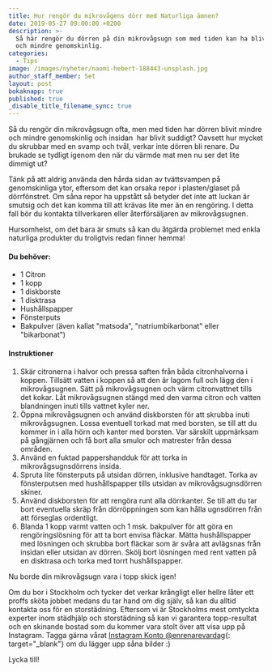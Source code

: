 ```yaml
---
title: Hur rengör du mikrovågens dörr med Naturliga ämnen?
date: 2019-05-27 09:00:00 +0200
description: >-
  Så här rengör du dörren på din mikrovågsugn som med tiden kan ha blivit mindre
  och mindre genomskinlig.
categories:
  - Tips
image: /images/nyheter/naomi-hebert-188443-unsplash.jpg
author_staff_member: Set
layout: post
bokaknapp: true
published: true
_disable_title_filename_sync: true
---
```


S&aring; du reng&ouml;r din mikrov&aring;gsugn ofta, men med tiden har d&ouml;rren blivit mindre och mindre genomskinlig och insidan&nbsp; har blivit suddigt? Oavsett hur mycket du skrubbar med en svamp och tv&aring;l, verkar inte d&ouml;rren bli renare. Du brukade se tydligt igenom den n&auml;r du v&auml;rmde mat men nu ser det lite dimmigt ut?

T&auml;nk p&aring; att aldrig anv&auml;nda den h&aring;rda sidan av tv&auml;ttsvampen p&aring; genomskinliga ytor, eftersom det kan orsaka repor i plasten/glaset p&aring; d&ouml;rrf&ouml;nstret. Om s&aring;na repor ha uppst&aring;tt s&aring; betyder det inte att luckan &auml;r smutsig och det kan komma till att kr&auml;vas lite mer &auml;n en reng&ouml;ring. I detta fall b&ouml;r du kontakta tillverkaren eller &aring;terf&ouml;rs&auml;ljaren av mikrov&aring;gsugnen.

Hursomhelst, om det bara &auml;r smuts s&aring; kan du &aring;tg&auml;rda problemet med enkla naturliga produkter du troligtvis redan finner hemma\!

#### Du beh&ouml;ver:

* 1 Citron
* 1 kopp
* 1 diskborste
* 1 disktrasa
* Hush&aring;llspapper
* F&ouml;nsterputs
* Bakpulver (&auml;ven kallat "matsoda", "natriumbikarbonat" eller "bikarbonat")

#### Instruktioner

1. Sk&auml;r citronerna i halvor och pressa saften fr&aring;n b&aring;da citronhalvorna i koppen. Tills&auml;tt vatten i koppen s&aring; att den &auml;r lagom full och l&auml;gg den i mikrov&aring;gsugnen. S&auml;tt p&aring; mikrov&aring;gsugnen och v&auml;rm citronvattnet tills det kokar. L&aring;t mikrov&aring;gsugnen st&auml;ngd med den varma citron och vatten blandningen inuti tills vattnet kyler ner.&nbsp;
2. &Ouml;ppna mikrov&aring;gsugnen och anv&auml;nd diskborsten f&ouml;r att skrubba inuti mikrov&aring;gsugnen. Lossa eventuell torkad mat med borsten, se till att du kommer in i alla h&ouml;rn och kanter med borsten. Var s&auml;rskilt uppm&auml;rksam p&aring; g&aring;ngj&auml;rnen och f&aring; bort alla smulor och matrester fr&aring;n dessa omr&aring;den.
3. Anv&auml;nd en fuktad pappershandduk f&ouml;r att torka in mikrov&aring;gsugnsd&ouml;rrens insida.
4. Spruta lite f&ouml;nsterputs p&aring; utsidan d&ouml;rren, inklusive handtaget. Torka av f&ouml;nsterputsen med hush&aring;llspapper tills utsidan av mikrov&aring;gsugnsd&ouml;rren skiner.
5. Anv&auml;nd diskborsten f&ouml;r att reng&ouml;ra runt alla d&ouml;rrkanter. Se till att du tar bort eventuella skr&auml;p fr&aring;n d&ouml;rr&ouml;ppningen som kan h&aring;lla ugnsd&ouml;rren fr&aring;n att f&ouml;rseglas ordentligt.
6. Blanda 1 kopp varmt vatten och 1 msk. bakpulver f&ouml;r att g&ouml;ra en reng&ouml;ringsl&ouml;sning f&ouml;r att ta bort envisa fl&auml;ckar. M&auml;tta hush&aring;llspapper med l&ouml;sningen och skrubba bort fl&auml;ckar som &auml;r sv&aring;ra att avl&auml;gsnas fr&aring;n insidan eller utsidan av d&ouml;rren. Sk&ouml;lj bort l&ouml;sningen med rent vatten p&aring; en disktrasa och torka med torrt hush&aring;llspapper.

Nu borde din mikrov&aring;gsugn vara i topp skick igen\!

Om du bor i Stockholm och tycker det verkar kr&aring;ngligt eller hellre l&aring;ter ett proffs sk&ouml;ta jobbet medans du tar hand om dig sj&auml;lv, s&aring; kan du alltid kontakta oss f&ouml;r en storst&auml;dning. Eftersom vi &auml;r Stockholms mest omtyckta experter inom st&auml;dhj&auml;lp och storst&auml;dning s&aring; kan vi garantera topp-resultat och en skinande bostad som du kommer vara stolt &ouml;ver att visa upp p&aring; Instagram. Tagga g&auml;rna v&aring;rat [Instagram Konto @enrenarevardag](https://www.instagram.com/enrenarevardag/){: target="_blank"} om du l&auml;gger upp s&aring;na bilder :)

Lycka till\!
